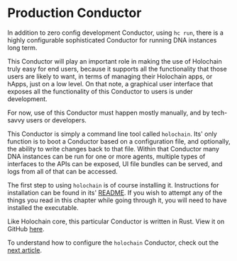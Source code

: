 # Production Conductor

In addition to zero config development Conductor, using `hc run`, there is a highly configurable sophisticated Conductor for running DNA instances long term.

This Conductor will play an important role in making the use of Holochain truly easy for end users, because it supports all the functionality that those users are likely to want, in terms of managing their Holochain apps, or hApps, just on a low level. On that note, a graphical user interface that exposes all the functionality of this Conductor to users is under development.

For now, use of this Conductor must happen mostly manually, and by tech-savvy users or developers.

This Conductor is simply a command line tool called `holochain`. Its' only function is to boot a Conductor based on a configuration file, and optionally, the ability to write changes back to that file. Within that Conductor many DNA instances can be run for one or more agents, multiple types of interfaces to the APIs can be exposed, UI file bundles can be served, and logs from all of that can be accessed.

The first step to using `holochain` is of course installing it. Instructions for installation can be found in its' [README](https://github.com/holochain/holochain-rust/tree/develop/conductor#install). If you wish to attempt any of the things you read in this chapter while going through it, you will need to have installed the executable.

Like Holochain core, this particular Conductor is written in Rust. View it on GitHub [here](https://github.com/holochain/holochain-rust/tree/develop/conductor).

To understand how to configure the `holochain` Conductor, check out the [next article](./intro_to_toml_config.md).